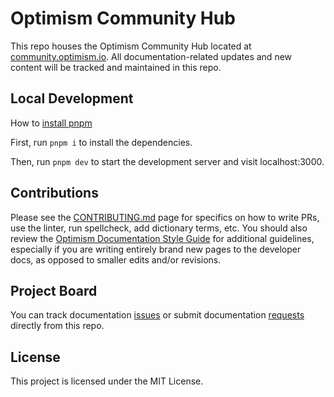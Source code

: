 # Optimism Community Hub

This repo houses the Optimism Community Hub located at [community.optimism.io](https://community.optimism.io/). All documentation-related updates and new content will be tracked and maintained in this repo.

## Local Development

How to [install pnpm](https://pnpm.io/installation)

First, run `pnpm i` to install the dependencies.

Then, run `pnpm dev` to start the development server and visit localhost:3000.

## Contributions

Please see the [CONTRIBUTING.md](https://github.com/ethereum-optimism/docs/blob/main/CONTRIBUTING.md) page for specifics on how to write PRs, use the linter, run spellcheck, add dictionary terms, etc. You should also review the [Optimism Documentation Style Guide](https://github.com/ethereum-optimism/docs/blob/main/pages/connect/contribute/style-guide.mdx) for additional guidelines, especially if you are writing entirely brand new pages to the developer docs, as opposed to smaller edits and/or revisions.

## Project Board

You can track documentation [issues](https://github.com/ethereum-optimism/community-hub/issues) or submit documentation [requests](https://github.com/ethereum-optimism/community-hub/issues/new/choose) directly from this repo.

## License

This project is licensed under the MIT License.


